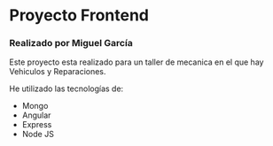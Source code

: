 # Proyecto Frontend
### Realizado por Miguel García

Este proyecto esta realizado para un taller de mecanica en el que hay Vehiculos y Reparaciones.

He utilizado las tecnologías de:
- Mongo
- Angular
- Express
- Node JS
